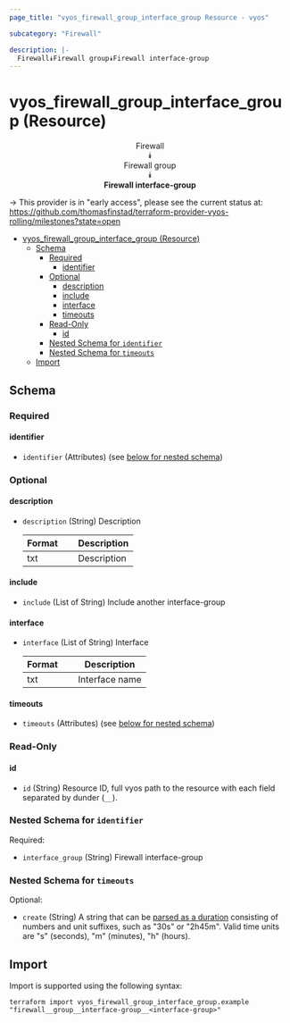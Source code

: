 ```yaml
---
page_title: "vyos_firewall_group_interface_group Resource - vyos"

subcategory: "Firewall"

description: |-
  Firewall⯯Firewall group⯯Firewall interface-group
---
```


# vyos_firewall_group_interface_group (Resource)
<center>


Firewall  
⯯  
Firewall group  
⯯  
**Firewall interface-group**


</center>

-> This provider is in "early access", please see the current status at: https://github.com/thomasfinstad/terraform-provider-vyos-rolling/milestones?state=open

<!--TOC-->

- [vyos_firewall_group_interface_group (Resource)](#vyos_firewall_group_interface_group-resource)
  - [Schema](#schema)
    - [Required](#required)
      - [identifier](#identifier)
    - [Optional](#optional)
      - [description](#description)
      - [include](#include)
      - [interface](#interface)
      - [timeouts](#timeouts)
    - [Read-Only](#read-only)
      - [id](#id)
    - [Nested Schema for `identifier`](#nested-schema-for-identifier)
    - [Nested Schema for `timeouts`](#nested-schema-for-timeouts)
  - [Import](#import)

<!--TOC-->

<!-- schema generated by tfplugindocs -->
## Schema

### Required

#### identifier
- `identifier` (Attributes) (see [below for nested schema](#nestedatt--identifier))

### Optional

#### description
- `description` (String) Description

    |  Format  &emsp;|  Description  |
    |----------|---------------|
    |  txt     &emsp;|  Description  |
#### include
- `include` (List of String) Include another interface-group
#### interface
- `interface` (List of String) Interface

    |  Format  &emsp;|  Description     |
    |----------|------------------|
    |  txt     &emsp;|  Interface name  |
#### timeouts
- `timeouts` (Attributes) (see [below for nested schema](#nestedatt--timeouts))

### Read-Only

#### id
- `id` (String) Resource ID, full vyos path to the resource with each field separated by dunder (`__`).

<a id="nestedatt--identifier"></a>
### Nested Schema for `identifier`

Required:

- `interface_group` (String) Firewall interface-group


<a id="nestedatt--timeouts"></a>
### Nested Schema for `timeouts`

Optional:

- `create` (String) A string that can be [parsed as a duration](https://pkg.go.dev/time#ParseDuration) consisting of numbers and unit suffixes, such as &#34;30s&#34; or &#34;2h45m&#34;. Valid time units are &#34;s&#34; (seconds), &#34;m&#34; (minutes), &#34;h&#34; (hours).

## Import

Import is supported using the following syntax:

```shell
terraform import vyos_firewall_group_interface_group.example "firewall__group__interface-group__<interface-group>"
```
